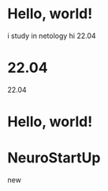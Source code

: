 # Hello, world!

i study in netology
hi
22.04
# 22.04

22.04

# Hello, world!

# NeuroStartUp

new

